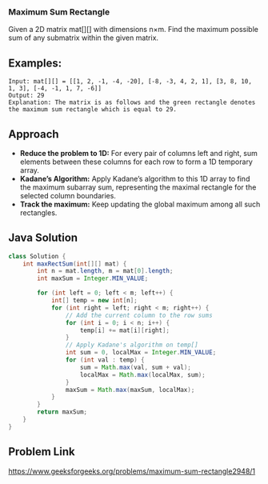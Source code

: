 ### Maximum Sum Rectangle
Given a 2D matrix mat[][] with dimensions n×m. Find the maximum possible sum of any submatrix within the given matrix.

## Examples:
```
Input: mat[][] = [[1, 2, -1, -4, -20], [-8, -3, 4, 2, 1], [3, 8, 10, 1, 3], [-4, -1, 1, 7, -6]]
Output: 29
Explanation: The matrix is as follows and the green rectangle denotes the maximum sum rectangle which is equal to 29.
```

## Approach
- **Reduce the problem to 1D:** For every pair of columns left and right, sum elements between these columns for each row to form a 1D temporary array.
- **Kadane’s Algorithm:** Apply Kadane’s algorithm to this 1D array to find the maximum subarray sum, representing the maximal rectangle for the selected column boundaries.
- **Track the maximum:** Keep updating the global maximum among all such rectangles.

## Java Solution
```java
class Solution {
    int maxRectSum(int[][] mat) {
        int n = mat.length, m = mat[0].length;
        int maxSum = Integer.MIN_VALUE;

        for (int left = 0; left < m; left++) {
            int[] temp = new int[n];
            for (int right = left; right < m; right++) {
                // Add the current column to the row sums
                for (int i = 0; i < n; i++) {
                    temp[i] += mat[i][right];
                }
                // Apply Kadane's algorithm on temp[]
                int sum = 0, localMax = Integer.MIN_VALUE;
                for (int val : temp) {
                    sum = Math.max(val, sum + val);
                    localMax = Math.max(localMax, sum);
                }
                maxSum = Math.max(maxSum, localMax);
            }
        }
        return maxSum;
    }
}

```

## Problem Link
<a>https://www.geeksforgeeks.org/problems/maximum-sum-rectangle2948/1</a>
